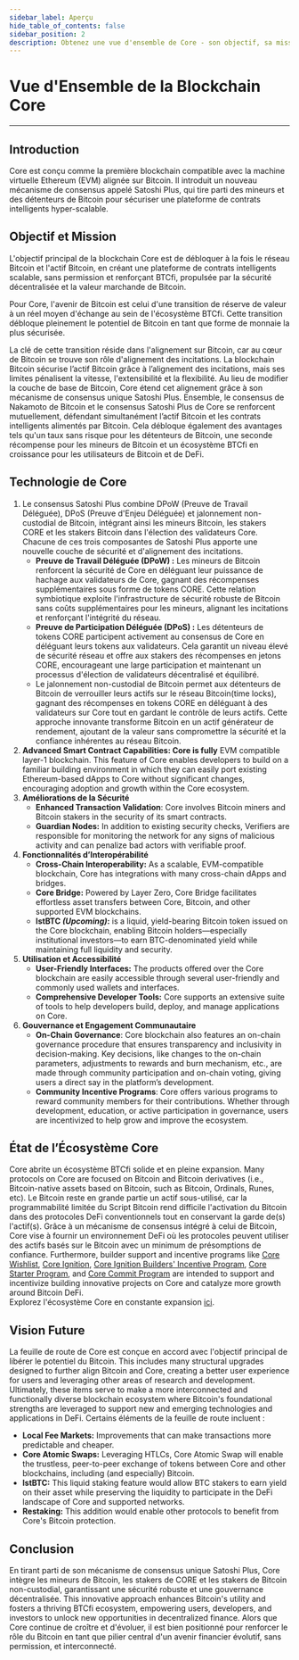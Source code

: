 ```yaml
---
sidebar_label: Aperçu
hide_table_of_contents: false
sidebar_position: 2
description: Obtenez une vue d'ensemble de Core - son objectif, sa mission et sa vision future
---
```


# Vue d'Ensemble de la Blockchain Core

---

## Introduction

Core est conçu comme la première blockchain compatible avec la machine virtuelle Ethereum (EVM) alignée sur Bitcoin. Il introduit un nouveau mécanisme de consensus appelé Satoshi Plus, qui tire parti des mineurs et des détenteurs de Bitcoin pour sécuriser une plateforme de contrats intelligents hyper-scalable.

## Objectif et Mission

L'objectif principal de la blockchain Core est de débloquer à la fois le réseau Bitcoin et l'actif Bitcoin, en créant une plateforme de contrats intelligents scalable, sans permission et renforçant BTCfi, propulsée par la sécurité décentralisée et la valeur marchande de Bitcoin.

Pour Core, l'avenir de Bitcoin est celui d'une transition de réserve de valeur à un réel moyen d'échange au sein de l'écosystème BTCfi. Cette transition débloque pleinement le potentiel de Bitcoin en tant que forme de monnaie la plus sécurisée.

La clé de cette transition réside dans l'alignement sur Bitcoin, car au cœur de Bitcoin se trouve son rôle d'alignement des incitations. La blockchain Bitcoin sécurise l’actif Bitcoin grâce à l’alignement des incitations, mais ses limites pénalisent la vitesse, l'extensibilité et la flexibilité. Au lieu de modifier la couche de base de Bitcoin, Core étend cet alignement grâce à son mécanisme de consensus unique Satoshi Plus. Ensemble, le consensus de Nakamoto de Bitcoin et le consensus Satoshi Plus de Core se renforcent mutuellement, défendant simultanément l’actif Bitcoin et les contrats intelligents alimentés par Bitcoin. Cela débloque également des avantages tels qu'un taux sans risque pour les détenteurs de Bitcoin, une seconde récompense pour les mineurs de Bitcoin et un écosystème BTCfi en croissance pour les utilisateurs de Bitcoin et de DeFi.

## Technologie de Core

1. Le consensus Satoshi Plus combine DPoW (Preuve de Travail Déléguée), DPoS (Preuve d'Enjeu Déléguée) et jalonnement non-custodial de Bitcoin, intégrant ainsi les mineurs Bitcoin, les stakers CORE et les stakers Bitcoin dans l'élection des validateurs Core. Chacune de ces trois composantes de Satoshi Plus apporte une nouvelle couche de sécurité et d'alignement des incitations.
   - **Preuve de Travail Déléguée (DPoW) :** Les mineurs de Bitcoin renforcent la sécurité de Core en déléguant leur puissance de hachage aux validateurs de Core, gagnant des récompenses supplémentaires sous forme de tokens CORE. Cette relation symbiotique exploite l'infrastructure de sécurité robuste de Bitcoin sans coûts supplémentaires pour les mineurs, alignant les incitations et renforçant l'intégrité du réseau.
   - **Preuve de Participation Déléguée (DPoS) :** Les détenteurs de tokens CORE participent activement au consensus de Core en déléguant leurs tokens aux validateurs. Cela garantit un niveau élevé de sécurité réseau et offre aux stakers des récompenses en jetons CORE, encourageant une large participation et maintenant un processus d'élection de validateurs décentralisé et équilibré.
   - Le jalonnement non-custodial de Bitcoin permet aux détenteurs de Bitcoin de verrouiller leurs actifs sur le réseau Bitcoin(time locks), gagnant des récompenses en tokens CORE en déléguant à des validateurs sur Core tout en gardant le contrôle de leurs actifs. Cette approche innovante transforme Bitcoin en un actif générateur de rendement, ajoutant de la valeur sans compromettre la sécurité et la confiance inhérentes au réseau Bitcoin.
2. **Advanced Smart Contract Capabilities: Core is fully** EVM compatible layer-1 blockchain. This feature of Core enables developers to build on a familiar building environment in which they can easily port existing Ethereum-based dApps to Core without significant changes, encouraging adoption and growth within the Core ecosystem.
3. **Améliorations de la Sécurité**
   - **Enhanced Transaction Validation**: Core involves Bitcoin miners and Bitcoin stakers in the security of its smart contracts.
   - **Guardian Nodes:** In addition to existing security checks, Verifiers are responsible for monitoring the network for any signs of malicious activity and can penalize bad actors with verifiable proof.
4. **Fonctionnalités d’Interopérabilité**
   - **Cross-Chain Interoperability:** As a scalable, EVM-compatible blockchain, Core has integrations with many cross-chain dApps and bridges.
   - **Core Bridge:** Powered by Layer Zero, Core Bridge facilitates effortless asset transfers between Core, Bitcoin, and other supported EVM blockchains.
   - **lstBTC _(Upcoming)_:** is a liquid, yield-bearing Bitcoin token issued on the Core blockchain, enabling Bitcoin holders—especially institutional investors—to earn BTC-denominated yield while maintaining full liquidity and security.
5. **Utilisation et Accessibilité**
   - **User-Friendly Interfaces:** The products offered over the Core blockchain are easily accessible through several user-friendly and commonly used wallets and interfaces.
   - **Comprehensive Developer Tools:** Core supports an extensive suite of tools to help developers build, deploy, and manage applications on Core.
6. **Gouvernance et Engagement Communautaire**
   - **On-Chain Governance**: Core blockchain also features an on-chain governance procedure that ensures transparency and inclusivity in decision-making. Key decisions, like changes to the on-chain parameters, adjustments to rewards and burn mechanism, etc., are made through community participation and on-chain voting, giving users a direct say in the platform’s development.
   - **Community Incentive Programs**: Core offers various programs to reward community members for their contributions. Whether through development, education, or active participation in governance, users are incentivized to help grow and improve the ecosystem.

## État de l’Écosystème Core

Core abrite un écosystème BTCfi solide et en pleine expansion. Many protocols on Core are focused on Bitcoin and Bitcoin derivatives (i.e., Bitcoin-native assets based on Bitcoin, such as Bitcoin, Ordinals, Runes, etc). Le Bitcoin reste en grande partie un actif sous-utilisé, car la programmabilité limitée du Script Bitcoin rend difficile l'activation du Bitcoin dans des protocoles DeFi conventionnels tout en conservant la garde de(s) l'actif(s). Grâce à un mécanisme de consensus intégré à celui de Bitcoin, Core vise à fournir un environnement DeFi où les protocoles peuvent utiliser des actifs basés sur le Bitcoin avec un minimum de présomptions de confiance. Furthermore, builder support and incentive programs like [Core Wishlist](https://github.com/coredao-org/core-community-contributions/blob/main/Core-Wishlist.md), [Core Ignition](https://ignition.coredao.org/), [Core Ignition Builders' Incentive Program](https://coredao.org/initiatives/incentiveprogram), [Core Starter Program](https://coredao.org/initiatives/corestarterprogram), and [Core Commit Program](https://coredao.org/initiatives/commit-program) are intended to support and incentivize building innovative projects on Core and catalyze more growth around Bitcoin DeFi.\
Explorez l'écosystème Core en constante expansion [ici](https://coredao.org/explore/ecosystem).

## Vision Future

La feuille de route de Core est conçue en accord avec l'objectif principal de libérer le potentiel du Bitcoin. This includes many structural upgrades designed to further align Bitcoin and Core, creating a better user experience for users and leveraging other areas of research and development. Ultimately, these items serve to make a more interconnected and functionally diverse blockchain ecosystem where Bitcoin's foundational strengths are leveraged to support new and emerging technologies and applications in DeFi. Certains éléments de la feuille de route incluent :

- **Local Fee Markets:** Improvements that can make transactions more predictable and cheaper.
- **Core Atomic Swaps:** Leveraging HTLCs, Core Atomic Swap will enable the trustless, peer-to-peer exchange of tokens between Core and other blockchains, including (and especially) Bitcoin.
- **lstBTC:** This liquid staking feature would allow BTC stakers to earn yield on their asset while preserving the liquidity to participate in the DeFi landscape of Core and supported networks.
- **Restaking:** This addition would enable other protocols to benefit from Core's Bitcoin protection.

## Conclusion

En tirant parti de son mécanisme de consensus unique Satoshi Plus, Core intègre les mineurs de Bitcoin, les stakers de CORE et les stakers de Bitcoin non-custodial, garantissant une sécurité robuste et une gouvernance décentralisée. This innovative approach enhances Bitcoin's utility and fosters a thriving BTCfi ecosystem, empowering users, developers, and investors to unlock new opportunities in decentralized finance. Alors que Core continue de croître et d'évoluer, il est bien positionné pour renforcer le rôle du Bitcoin en tant que pilier central d'un avenir financier évolutif, sans permission, et interconnecté.